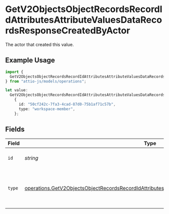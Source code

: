 # GetV2ObjectsObjectRecordsRecordIdAttributesAttributeValuesDataRecordsResponseCreatedByActor

The actor that created this value.

## Example Usage

```typescript
import {
  GetV2ObjectsObjectRecordsRecordIdAttributesAttributeValuesDataRecordsResponseCreatedByActor,
} from "attio-js/models/operations";

let value:
  GetV2ObjectsObjectRecordsRecordIdAttributesAttributeValuesDataRecordsResponseCreatedByActor =
    {
      id: "50cf242c-7fa3-4cad-87d0-75b1af71c57b",
      type: "workspace-member",
    };
```

## Fields

| Field                                                                                                                                                                                                              | Type                                                                                                                                                                                                               | Required                                                                                                                                                                                                           | Description                                                                                                                                                                                                        |
| ------------------------------------------------------------------------------------------------------------------------------------------------------------------------------------------------------------------ | ------------------------------------------------------------------------------------------------------------------------------------------------------------------------------------------------------------------ | ------------------------------------------------------------------------------------------------------------------------------------------------------------------------------------------------------------------ | ------------------------------------------------------------------------------------------------------------------------------------------------------------------------------------------------------------------ |
| `id`                                                                                                                                                                                                               | *string*                                                                                                                                                                                                           | :heavy_minus_sign:                                                                                                                                                                                                 | An ID to identify the actor.                                                                                                                                                                                       |
| `type`                                                                                                                                                                                                             | [operations.GetV2ObjectsObjectRecordsRecordIdAttributesAttributeValuesDataRecordsResponse200Type](../../models/operations/getv2objectsobjectrecordsrecordidattributesattributevaluesdatarecordsresponse200type.md) | :heavy_minus_sign:                                                                                                                                                                                                 | The type of actor. [Read more information on actor types here](/docs/actors).                                                                                                                                      |